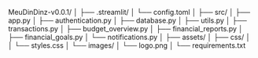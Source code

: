 MeuDinDinz-v0.0.1/
│
├── .streamlit/
│   └── config.toml
│
├── src/
│   ├── app.py
│   ├── authentication.py
│   ├── database.py
│   ├── utils.py
│   ├── transactions.py
│   ├── budget_overview.py
│   ├── financial_reports.py
│   ├── financial_goals.py
│   └── notifications.py
│
├── assets/
│   ├── css/
│   │   └── styles.css
│   └── images/
│       └── logo.png
│
└── requirements.txt

